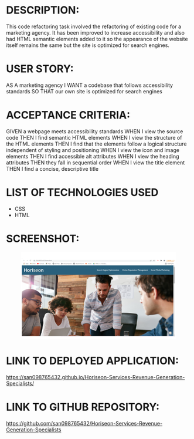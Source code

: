 # DESCRIPTION:

This code refactoring task involved the refactoring of existing code for a marketing agency. It has been improved to increase accessibility and also had HTML semantic elements added to it so the appearance of the website itself remains the same but the site is optimized for search engines.


# USER STORY:

AS A marketing agency
I WANT a codebase that follows accessibility standards
SO THAT our own site is optimized for search engines


# ACCEPTANCE CRITERIA:

GIVEN a webpage meets accessibility standards
WHEN I view the source code
THEN I find semantic HTML elements
WHEN I view the structure of the HTML elements
THEN I find that the elements follow a logical structure independent of styling and positioning
WHEN I view the icon and image elements
THEN I find accessible alt attributes
WHEN I view the heading attributes
THEN they fall in sequential order
WHEN I view the title element
THEN I find a concise, descriptive title


# LIST OF TECHNOLOGIES USED

- CSS
- HTML

# SCREENSHOT:

<figure>
<img src="./assets/images/SCREENSHOT.png">
</figure>


# LINK TO DEPLOYED APPLICATION:
https://san098765432.github.io/Horiseon-Services-Revenue-Generation-Specialists/ 


# LINK TO GITHUB REPOSITORY:
https://github.com/san098765432/Horiseon-Services-Revenue-Generation-Specialists 
